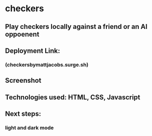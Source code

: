 # checkers
## Play checkers locally against a friend or an AI oppoenent


## Deployment Link: 
### (checkersbymattjacobs.surge.sh)

## Screenshot

## Technologies used: HTML, CSS, Javascript

## Next steps:
### light and dark mode